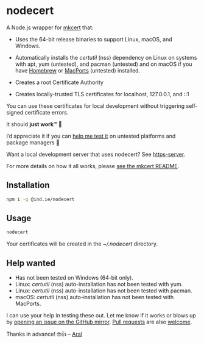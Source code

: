# nodecert

A Node.js wrapper for [mkcert](https://github.com/FiloSottile/mkcert/) that:

  * Uses the 64-bit release binaries to support Linux, macOS, and Windows.
  
  * Automatically installs the _certutil_ (nss) dependency on Linux on systems with apt, yum (untested), and pacman (untested) and on macOS if you have [Homebrew](https://brew.sh) or [MacPorts](https://www.macports.org/) (untested) installed.
  
  * Creates a root Certificate Authority
  
  * Creates locally-trusted TLS certificates for localhost, 127.0.0.1, and ::1
 

You can use these certificates for local development without triggering self-signed certificate errors.

It should __just work™__ 🤞

I’d appreciate it if you can [help me test it](#help-wanted) on untested platforms and package managers 🤗

Want a local development server that uses nodecert? See [https-server](https://source.ind.ie/hypha/tools/https-server).

For more details on how it all works, please [see the mkcert README](https://github.com/FiloSottile/mkcert/blob/master/README.md).

## Installation

```sh
npm i -g @ind.ie/nodecert
```

## Usage

```sh
nodecert
```

Your certificates will be created in the _~/.nodecert_ directory.

## Help wanted

* Has not been tested on Windows (64-bit only).
* Linux: _certutil_ (nss) auto-installation has not been tested with yum.
* Linux: _certutil_ (nss) auto-installation has not been tested with pacman.
* macOS: _certutil_ (nss) auto-installation has not been tested with MacPorts.

I can use your help in testing these out. Let me know if it works or blows up by [opening an issue on the GitHub mirror](https://github.com/indie-mirror/nodecert/issues). [Pull requests](https://github.com/indie-mirror/nodecert/pulls) are also [welcome](./CHANGELOG.md).

Thanks in advance! 🤓👍 – [Aral](https://ar.al)
